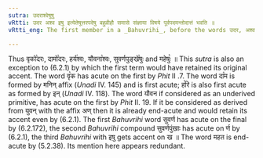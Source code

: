 ```yaml
---
sutra: उदराश्वेषुषु
vRtti: उदर अश्व इषु इत्येतेषूत्तरपदेषु बहुव्रीहौ समासे संज्ञाया विषये पूर्वपदमन्तोदात्तं भवति ॥
vRtti_eng: The first member in a _Bahuvrihi_, before the words उदर, अश्व and इषु gets acute on the final syllable, when the compound denotes a Name.

---
```

Thus वृको꣡दरः, दामो꣡दरः, हर्य॑श्वः, यौवना꣡श्वः, सुवर्णपुङ्खे꣡षुः and महेषुः꣡ ॥ This _sutra_ is also an exception to (6.2.1) by which the first term would have retained its original accent. The word वृ꣡क has acute on the first by _Phit_ II .7. The word दा꣡म is formed by मनिन् affix (_Unadi_ IV. 145) and is first acute; ह꣡रि is also first acute as formed by इन् (_Unadi_ IV. 118). The word यौवन if considered as an underived primitive, has acute on the first by _Phit_ II. 19. If it be considered as derived from युवन् with the affix अण् then it is already end-acute and would retain its accent even by (6.2.1). The first _Bahuvrihi_ word सुवर्ण has acute on the final by (6.2.172), the second _Bahuvrihi_ compound सुवर्णपुंखाः has acute on र्ण by (6.2.1), the third _Bahuvrihi_ with इषु gets accent on ख ॥ The word महत is end-acute by (5.2.38). Its mention here appears redundant.